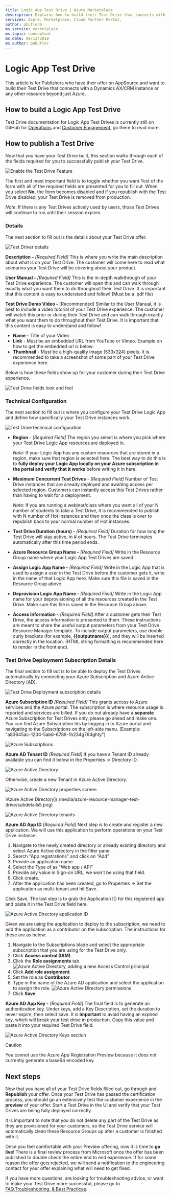 ```yaml
---
title: Logic App Test Drive | Azure Marketplace
description: Explains how to build their Test Drive that connects with a Dynamics AX/CRM instance or any other resource beyond just Azure.
services: Azure, Marketplace, Cloud Partner Portal, 
author: pbutlerm
ms.service: marketplace
ms.topic: conceptual
ms.date: 09/13/2018
ms.author: pabutler
---
```


# Logic App Test Drive

This article is for Publishers who have their offer on AppSource and want to build their Test Drive that connects with a Dynamics AX/CRM instance or any other resource beyond just Azure.

## How to build a Logic App Test Drive

Test Drive documentation for Logic App Test Drives is currently still on GitHub for
[Operations](https://github.com/Microsoft/AppSource/blob/master/Setup-your-Azure-subscription-for-Dynamics365-Operations-Test-Drives.md) and [Customer Engagement](https://github.com/Microsoft/AppSource/wiki/Setting-up-Test-Drives-for-Dynamics-365-app), go there to read more.

## How to publish a Test Drive

Now that you have your Test Drive built, this section walks through each of the fields required for you to successfully publish your Test Drive.

![Enable the Test Drive Feature](./media/azure-resource-manager-test-drive/howtopub1.png)

The first and most important field is to toggle whether you want Test of the form with all of the required fields are presented for you to fill out. When you select **No,** the form becomes disabled and if you
republish with the Test Drive disabled, your Test Drive is removed from production.

*Note*: If there is any Test Drives actively used by users, those Test Drives will continue to run until their session expires.

### Details

The next section to fill out is the details about your Test Drive offer.

![Test Driver details](./media/azure-resource-manager-test-drive/howtopub2.png)

**Description -** *[Required Field]* This is where you write the main description about what is on your Test Drive. The customer will come here to read what scenarios your Test Drive will be covering about your
product. 

**User Manual -** *[Required Field]* This is the in-depth walkthrough of your Test Drive experience. The customer will open this and can walk through exactly what you want them to do throughout their Test Drive. It is important that this content is easy to understand and follow! (Must be a .pdf file)

**Test Drive Demo Video -** \[Recommended\] Similar to the User Manual, it is best to include a video tutorial of your Test Drive experience. The customer will watch this prior or during their Test Drive and can walk through exactly what you want them to do throughout their Test Drive. It is important that this content is easy to understand and follow!

- **Name** - Title of your Video
- **Link** - Must be an embedded URL from YouTube or Vimeo. Example on how to get the embedded url is below:
- **Thumbnail** - Must be a high-quality image (533x324) pixels. It is recommended to take a screenshot of some part of your Test Drive experience here.

Below is how these fields show up for your customer during their Test Drive experience.

![Test Drive fields look and feel](./media/azure-resource-manager-test-drive/howtopub4.png)

### Technical Configuration

The next section to fill out is where you configure your Test Drive Logic App and define how specifically your Test Drive instances work.

![Test Drive technical configuration](./media/azure-resource-manager-test-drive/howtopub5_logicapp.png)

- **Region** - *[Required Field]* The region you select is where you pick where your Test Drive Logic App resources are deployed in.

    *Note:* If your Logic App has any custom resources that are stored in a region, make sure that region is selected here. The best way to do this is to **fully deploy your Logic App locally on your Azure subscription in the portal and verify that it works** before writing it in here.

- **Maximum Concurrent Test Drives** - *[Required Field]* Number of Test Drive instances that are already deployed and awaiting access per selected region. Customers can instantly access this Test Drives rather than having to wait for a deployment.

    *Note:* If you are running a webinar/class where you want all of your N number of students to take a Test Drive, it is recommended to publish with N number of Hot instances and then once the class is over to republish back to your normal number of Hot instances.

- **Test Drive Duration (hours) -** *[Required Field]* Duration for how long the Test Drive will stay active, in \# of hours. The Test Drive terminates automatically after this time period ends.

- **Azure Resource Group Name -** *[Required Field]* Write in the Resource Group name where your Logic App Test Drives are saved.

- **Assign Logic App Name -** *[Required Field]* Write in the Logic App that is used to assign a user in the Test Drive before the customer gets it, write in the name of that Logic App here. Make sure this file is saved in the Resource Group above.

- **Deprovision Logic App Name -** *[Required Field]* Write in the Logic App name for your deprovisioning of all the resources created in the Test Drive. Make sure this file is saved in the Resource Group above.

- **Access Information -** *[Required Field]* After a customer gets their Test Drive, the access information is presented to them. These instructions are meant to share the useful output parameters from your Test Drive Resource Manager template. To include output parameters, use double curly brackets (for example, **{{outputname}}**), and they will be inserted correctly in the location. (HTML string formatting is recommended here to render in the front end).

### Test Drive Deployment Subscription Details

The final section to fill out is to be able to deploy the Test Drives automatically by connecting your Azure Subscription and Azure Active Directory (AD).

![Test Drive Deployment subscription details](./media/azure-resource-manager-test-drive/subdetails1.png)

**Azure Subscription ID** *[Required Field]* This grants access to Azure services and the Azure portal. The subscription is where resource usage is reported and services are billed. If you do not already have a **separate** Azure Subscription for Test Drives only, please go ahead and make one. You can find Azure Subscription Ids by logging in to Azure portal and navigating to the Subscriptions on the left-side menu.
(Example: "a83645ac-1234-5ab6-6789-1h234g764ghty")

![Azure Subscriptions](./media/azure-resource-manager-test-drive/subdetails2.png)

**Azure AD Tenant ID** *[Required Field]* If you have a Tenant ID already available you can find it below in the Properties -\> Directory ID.

![Azure Active Directory](./media/azure-resource-manager-test-drive/subdetails3.png)

Otherwise, create a new Tenant in Azure Active Directory.

![Azure Active Directory properties screen](./media/azure-resource-manager-test-drive/subdetails4.png)

!Azure Active Directory](./media/azure-resource-manager-test-drive/subdetails5.png)

![Azure Active Directory tenants](./media/azure-resource-manager-test-drive/subdetails6.png)

**Azure AD App ID** *[Required Field]* Next step is to create and register a new application. We will use this application to perform operations on your Test Drive instance.

1. Navigate to the newly created directory or already existing directory and select Azure Active directory in the filter pane.
2. Search "App registrations" and click on "Add"
3. Provide an application name.
4. Select the Type of as "Web app / API"
5. Provide any value in Sign-on URL, we won\'t be using that field.
6. Click create.
7. After the application has been created, go to Properties -\> Set the application as multi-tenant and hit Save.

Click Save. The last step is to grab the Application ID for this registered app and paste it in the Test Drive field here.

![Azure Active Directory application ID](./media/azure-resource-manager-test-drive/subdetails7.png)

Given we are using the application to deploy to the subscription, we need to add the application as a contributor on the subscription. The instructions for these are as below:

1. Navigate to the Subscriptions blade and select the appropriate subscription that you are using for the Test Drive only.
1. Click **Access control (IAM)**.
1. Click the **Role assignments** tab.
    ![Azure Active Directory, adding  a new Access Control principal](./media/azure-resource-manager-test-drive/SetupSub7_1.jpg)
1. Click **Add role assignment**.
1. Set the role as **Contributor**.
1. Type in the name of the Azure AD application and select the application to assign the role.
    ![Azure Active Directory permissions](./media/azure-resource-manager-test-drive/SetupSub7_2.jpg)
1. Click **Save**.

**Azure AD App Key -** *[Required Field]* The final field is to generate an authentication key. Under keys, add a Key Description, set the duration to never expire, then select save. It is **important** to avoid having an expired key, which will break your test drive in production. Copy this value and paste it into your required Test Drive field.

![Azure Active Directory Keys section](./media/azure-resource-manager-test-drive/subdetails8.png)

> [!CAUTION]
> You cannot use the Azure App Registration Preview because it does not currently generate a base64 encoded key.


## Next steps

Now that you have all of your Test Drive fields filled out, go through and **Republish** your offer. Once your Test Drive has passed the certification process, you should go an extensively test the customer experience in the **preview** of your offer. Start a Test Drive in the UI and verify that your Test Drives are being fully deployed correctly.

It is important to note that you do not delete any part of the Test Drive as they are provisioned for your customers, so the Test Drive service will automatically clean these Resource Groups up after a customer is finished with it.

Once you feel comfortable with your Preview offering, now it is time to **go live**! There is a final review process from Microsoft once the offer has been published to double check the entire end to end
experience. If for some reason the offer gets rejected, we will send a notification to the engineering contact for your offer explaining what will need to get fixed.

If you have more questions, are looking for troubleshooting advice, or want to make your Test Drive more successful, please go to [FAQ,Troubleshooting, & Best Practices](./marketing-and-best-practices.md).
